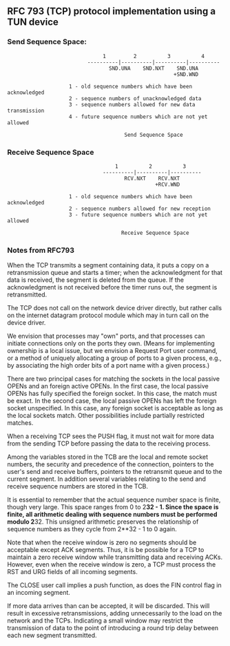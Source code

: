 ## RFC 793 (TCP) protocol implementation using a TUN device

### Send Sequence Space:

                                   1         2          3          4
                              ----------|----------|----------|----------
                                     SND.UNA    SND.NXT    SND.UNA
                                                          +SND.WND

                        1 - old sequence numbers which have been acknowledged
                        2 - sequence numbers of unacknowledged data
                        3 - sequence numbers allowed for new data transmission
                        4 - future sequence numbers which are not yet allowed

                                          Send Sequence Space

### Receive Sequence Space

                                       1          2          3
                                   ----------|----------|----------
                                          RCV.NXT    RCV.NXT
                                                    +RCV.WND

                        1 - old sequence numbers which have been acknowledged
                        2 - sequence numbers allowed for new reception
                        3 - future sequence numbers which are not yet allowed

                                         Receive Sequence Space

### Notes from RFC793

When the TCP transmits a segment containing data, it puts a copy on a retransmission queue and starts a timer; when the acknowledgment for that data is received, the segment is deleted from the queue. If the acknowledgment is not
received before the timer runs out, the segment is retransmitted.

The TCP does not call on the
network device driver directly, but rather calls on the internet
datagram protocol module which may in turn call on the device driver.

We envision that processes
may "own" ports, and that processes can initiate connections only on
the ports they own. (Means for implementing ownership is a local
issue, but we envision a Request Port user command, or a method of
uniquely allocating a group of ports to a given process, e.g., by
associating the high order bits of a port name with a given process.)

There are two principal cases for matching the sockets in the local
passive OPENs and an foreign active OPENs. In the first case, the
local passive OPENs has fully specified the foreign socket. In this
case, the match must be exact. In the second case, the local passive
OPENs has left the foreign socket unspecified. In this case, any
foreign socket is acceptable as long as the local sockets match.
Other possibilities include partially restricted matches.

When a receiving TCP sees the PUSH flag, it must not wait for more data from
the sending TCP before passing the data to the receiving process.

Among the variables stored in the TCB are the local and remote socket numbers, the security and
precedence of the connection, pointers to the user's send and receive
buffers, pointers to the retransmit queue and to the current segment.
In addition several variables relating to the send and receive
sequence numbers are stored in the TCB.

It is essential to remember that the actual sequence number space is
finite, though very large. This space ranges from 0 to 2**32 - 1.
Since the space is finite, all arithmetic dealing with sequence
numbers must be performed modulo 2**32. This unsigned arithmetic
preserves the relationship of sequence numbers as they cycle from
2\*\*32 - 1 to 0 again.

Note that when the receive window is zero no segments should be
acceptable except ACK segments. Thus, it is be possible for a TCP to
maintain a zero receive window while transmitting data and receiving
ACKs. However, even when the receive window is zero, a TCP must
process the RST and URG fields of all incoming segments.

The CLOSE user call implies a push function, as does the FIN control
flag in an incoming segment.

If more data
arrives than can be accepted, it will be discarded. This will result
in excessive retransmissions, adding unnecessarily to the load on the
network and the TCPs. Indicating a small window may restrict the
transmission of data to the point of introducing a round trip delay
between each new segment transmitted.
